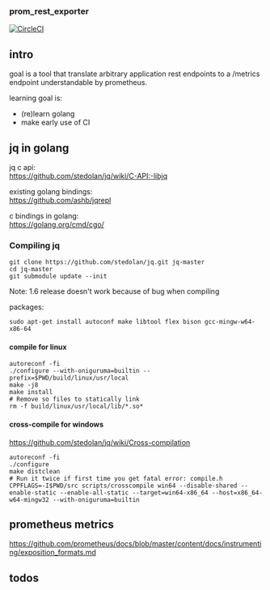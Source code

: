 ### prom_rest_exporter

[![CircleCI](https://circleci.com/bb/mentalvary/prom_rest_exporter.svg?style=svg)](https://circleci.com/bb/mentalvary/prom_rest_exporter)

## intro

goal is a tool that translate arbitrary application rest endpoints to a /metrics endpoint
understandable by prometheus.

learning goal is:

* (re)learn golang
* make early use of CI

## jq in golang

jq c api:  
https://github.com/stedolan/jq/wiki/C-API:-libjq

existing golang bindings:  
https://github.com/ashb/jqrepl

c bindings in golang:  
https://golang.org/cmd/cgo/

### Compiling jq

```
git clone https://github.com/stedolan/jq.git jq-master
cd jq-master
git submodule update --init
```
Note: 1.6 release doesn't work because of bug when compiling

packages:

```
sudo apt-get install autoconf make libtool flex bison gcc-mingw-w64-x86-64
```

#### compile for linux

```
autoreconf -fi
./configure --with-oniguruma=builtin --prefix=$PWD/build/linux/usr/local
make -j8
make install
# Remove so files to statically link
rm -f build/linux/usr/local/lib/*.so*
```

#### cross-compile for windows

https://github.com/stedolan/jq/wiki/Cross-compilation

```
autoreconf -fi
./configure
make distclean
# Run it twice if first time you get fatal error: compile.h
CPPFLAGS=-I$PWD/src scripts/crosscompile win64 --disable-shared --enable-static --enable-all-static --target=win64-x86_64 --host=x86_64-w64-mingw32 --with-oniguruma=builtin
```

## prometheus metrics

https://github.com/prometheus/docs/blob/master/content/docs/instrumenting/exposition_formats.md

## todos
